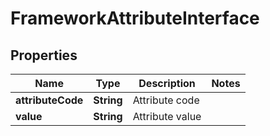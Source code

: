 
# FrameworkAttributeInterface

## Properties
Name | Type | Description | Notes
------------ | ------------- | ------------- | -------------
**attributeCode** | **String** | Attribute code | 
**value** | **String** | Attribute value | 



